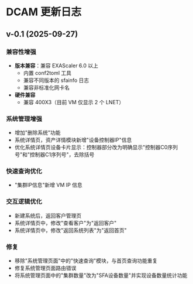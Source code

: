 # DCAM 更新日志

## v-0.1 (2025-09-27)

### 兼容性增强
- **版本兼容**：兼容 EXAScaler 6.0 以上
  - 内置 conf2toml 工具
  - 兼容不同版本的 sfainfo 日志
  - 兼容非标准化网卡名
- **硬件兼容**
  - 兼容 400X3（目前 VM 仅显示 2 个 LNET）

### 系统管理增强
- 增加"删除系统"功能
- 系统详情页，资产详情模块新增"设备控制器IP"信息
- 优化系统详情页设备卡片显示：控制器部分改为明确显示"控制器C0序列号"和"控制器C1序列号"，去除括号

### 快速查询优化
- "集群IP信息"新增 VM IP 信息

### 交互逻辑优化
- 新建系统后，返回客户管理页
- 系统详情页中，修改"查看客户"为"返回客户"
- 系统详情页中，修改"返回系统列表"为"返回首页"

### 修复
- 移除"系统管理页面"中的"快速查询"模块，与首页查询功能重复
- 修复系统管理页面路由错误
- 将系统管理页面中的"集群数量"改为"SFA设备数量"并实现设备数量统计功能